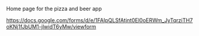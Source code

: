 Home page for the pizza and beer app


https://docs.google.com/forms/d/e/1FAIpQLSfAtjnt0El0oERWm_JyTqrziTH7oKNj1fJbUM1-jlwidT6yMw/viewform 

